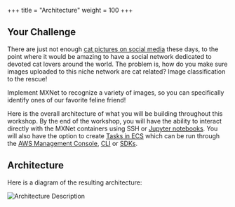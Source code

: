 +++
title = "Architecture"
weight = 100
+++

## Your Challenge 

There are just not enough [cat pictures on social media](http://mashable.com/category/cats/) these days, to the point where it would be amazing to have a social network dedicated to devoted cat lovers around the world. The problem is, how do you make sure images uploaded to this niche network are cat related? Image classification to the rescue!

Implement MXNet to recognize a variety of images, so you can specifically identify ones of our favorite feline friend!

Here is the overall architecture of what you will be building throughout this workshop. By the end of the workshop, you will have the ability to interact directly with the MXNet containers using SSH or [Jupyter notebooks](http://jupyter-notebook-beginner-guide.readthedocs.io/en/latest/what_is_jupyter.html). You will also have the option to create [Tasks in ECS](http://docs.aws.amazon.com/AmazonECS/latest/developerguide/scheduling_tasks.html) which can be run through the [AWS Management Console](https://aws.amazon.com/console/), [CLI](https://aws.amazon.com/console/) or [SDKs](https://aws.amazon.com/tools/#sdk).


## Architecture

Here is a diagram of the resulting architecture:

![Architecture Description](/images/ecs-deep-learning-workshop/architecture.png)


